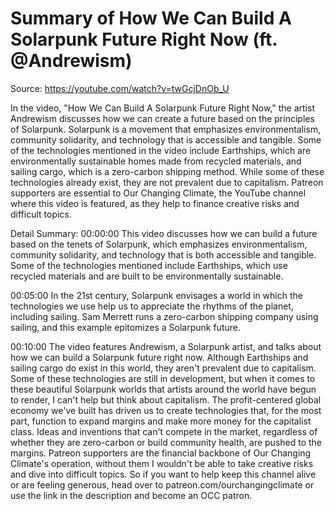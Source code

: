 # Summary of How We Can Build A Solarpunk Future Right Now (ft. @Andrewism)

Source: https://youtube.com/watch?v=twGcjDnOb_U

In the video, "How We Can Build A Solarpunk Future Right Now," the artist Andrewism discusses how we can create a future based on the principles of Solarpunk. Solarpunk is a movement that emphasizes environmentalism, community solidarity, and technology that is accessible and tangible. Some of the technologies mentioned in the video include Earthships, which are environmentally sustainable homes made from recycled materials, and sailing cargo, which is a zero-carbon shipping method. While some of these technologies already exist, they are not prevalent due to capitalism. Patreon supporters are essential to Our Changing Climate, the YouTube channel where this video is featured, as they help to finance creative risks and difficult topics.

Detail Summary: 
00:00:00
This video discusses how we can build a future based on the tenets of Solarpunk, which emphasizes environmentalism, community solidarity, and technology that is both accessible and tangible. Some of the technologies mentioned include Earthships, which use recycled materials and are built to be environmentally sustainable.

00:05:00
In the 21st century, Solarpunk envisages a world in which the technologies we use help us to appreciate the rhythms of the planet, including sailing. Sam Merrett runs a zero-carbon shipping company using sailing, and this example epitomizes a Solarpunk future.

00:10:00
The video features Andrewism, a Solarpunk artist, and talks about how we can build a Solarpunk future right now. Although Earthships and sailing cargo do exist in this world, they aren't prevalent due to capitalism. Some of these technologies are still in development, but when it comes to these beautiful Solarpunk worlds that artists around the world have begun to render, I can't help but think about capitalism. The profit-centered global economy we've built has driven us to create technologies that, for the most part, function to expand margins and make more money for the capitalist class. Ideas and inventions that can't compete in the market, regardless of whether they are zero-carbon or build community health, are pushed to the margins. Patreon supporters are the financial backbone of Our Changing Climate's operation, without them I wouldn't be able to take creative risks and dive into difficult topics. So if you want to help keep this channel alive or are feeling generous, head over to patreon.com/ourchangingclimate or use the link in the description and become an OCC patron.

